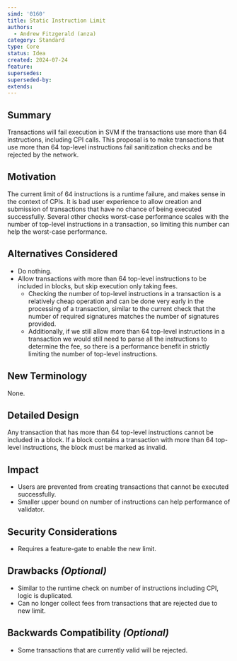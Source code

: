 ```yaml
---
simd: '0160'
title: Static Instruction Limit
authors:
  - Andrew Fitzgerald (anza)
category: Standard
type: Core
status: Idea
created: 2024-07-24
feature:
supersedes:
superseded-by:
extends:
---
```


## Summary

Transactions will fail execution in SVM if the transactions use more than 64
instructions, including CPI calls.
This proposal is to make transactions that use more than 64 top-level
instructions fail sanitization checks and be rejected by the network.

## Motivation

The current limit of 64 instructions is a runtime failure, and makes sense
in the context of CPIs.
It is bad user experience to allow creation and submission of transactions that
have no chance of being executed successfully.
Several other checks worst-case performance scales with the number of
top-level instructions in a transaction, so limiting this number can help the
worst-case performance.

## Alternatives Considered

- Do nothing.
- Allow transactions with more than 64 top-level instructions to be included in
  blocks, but skip execution only taking fees.
  - Checking the number of top-level instructions in a transaction is a
    relatively cheap operation and can be done very early in the processing of
    a transaction, similar to the current check that the number of required
    signatures matches the number of signatures provided.
  - Additionally, if we still allow more than 64 top-level instructions in a
    transaction we would still need to parse all the instructions to determine
    the fee, so there is a performance benefit in strictly limiting the number
    of top-level instructions.

## New Terminology

None.

## Detailed Design

Any transaction that has more than 64 top-level instructions cannot be included
in a block.
If a block contains a transaction with more than 64 top-level instructions, the
block must be marked as invalid.

## Impact

- Users are prevented from creating transactions that cannot be executed successfully.
- Smaller upper bound on number of instructions can help performance of validator.

## Security Considerations

- Requires a feature-gate to enable the new limit.

## Drawbacks *(Optional)*

- Similar to the runtime check on number of instructions including CPI, logic
  is duplicated.
- Can no longer collect fees from transactions that are rejected due to new
  limit.

## Backwards Compatibility *(Optional)*

- Some transactions that are currently valid will be rejected.
